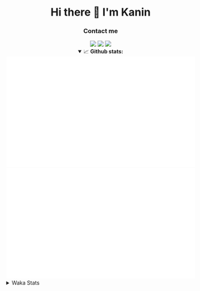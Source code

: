 <div align="center">
 <h1>Hi there 👋 I'm Kanin</h1>
 <h3>Contact me</h3>
 <a href="mailto:im@kanin.dev"><img src="https://img.shields.io/badge/gmail-%23D14836.svg?&style=for-the-badge&logo=gmail&logoColor=white"/></a>
 <a href="https://twitter.com/KaninDev"><img src="https://img.shields.io/badge/twitter-%231DA1F2.svg?&style=for-the-badge&logo=twitter&logoColor=white"/></a>
 <a href="https://www.linkedin.com/in/KaninDev"><img src="https://img.shields.io/badge/linkedin-%230077B5.svg?&style=for-the-badge&logo=linkedin&logoColor=white"/></a>
<details open>
  <summary>📈 <b>Github stats:</b></summary>
  <img src="https://github.com/Kanin/Kanin/blob/master/scripts/GitHubStats/generated/overview.svg"/>
  <img src="https://github.com/Kanin/Kanin/blob/master/scripts/GitHubStats/generated/languages.svg"/>
</details>
</div>

<details>
 <summary>Waka Stats</summary>

<!--START_SECTION:waka-->
![Profile Views](http://img.shields.io/badge/Profile%20Views-40-blue)

![Lines of code](https://img.shields.io/badge/From%20Hello%20World%20I%27ve%20Written-788105%20lines%20of%20code-blue)

**🐱 My Github Data** 

> 🏆 312 Contributions in the Year 2020
 > 
> 📦 7.2 kB Used in Github's Storage 
 > 
> 🚫 Not Opted to Hire
 > 
> 📜 7 Public Repositories
 > 
> 🔑 3 Private Repositories 

**I'm an Early 🐤** 

```text
🌞 Morning    87 commits     ██████░░░░░░░░░░░░░░░░░░░   24.44% 
🌆 Daytime    125 commits    ████████░░░░░░░░░░░░░░░░░   35.11% 
🌃 Evening    80 commits     █████░░░░░░░░░░░░░░░░░░░░   22.47% 
🌙 Night      64 commits     ████░░░░░░░░░░░░░░░░░░░░░   17.98%

```
📅 **I'm Most Productive on Sunday** 

```text
Monday       64 commits     ████░░░░░░░░░░░░░░░░░░░░░   17.98% 
Tuesday      44 commits     ███░░░░░░░░░░░░░░░░░░░░░░   12.36% 
Wednesday    50 commits     ███░░░░░░░░░░░░░░░░░░░░░░   14.04% 
Thursday     34 commits     ██░░░░░░░░░░░░░░░░░░░░░░░   9.55% 
Friday       43 commits     ███░░░░░░░░░░░░░░░░░░░░░░   12.08% 
Saturday     46 commits     ███░░░░░░░░░░░░░░░░░░░░░░   12.92% 
Sunday       75 commits     █████░░░░░░░░░░░░░░░░░░░░   21.07%

```


📊 **This Week I Spent My Time On** 

```text
⌚︎ Time Zone: America/New_York

💬 Programming Languages: 
SCSS                     10 hrs 22 mins      █████████░░░░░░░░░░░░░░░░   36.8% 
Python                   9 hrs 5 mins        ████████░░░░░░░░░░░░░░░░░   32.23% 
JSON                     6 hrs 24 mins       █████░░░░░░░░░░░░░░░░░░░░   22.73% 
JavaScript               1 hr 48 mins        █░░░░░░░░░░░░░░░░░░░░░░░░   6.41% 
Log File                 7 mins              ░░░░░░░░░░░░░░░░░░░░░░░░░   0.44%

🔥 Editors: 
IntelliJ                 18 hrs 42 mins      ████████████████░░░░░░░░░   66.4% 
PyCharm                  9 hrs 28 mins       ████████░░░░░░░░░░░░░░░░░   33.6%

🐱‍💻 Projects: 
Discord-chat-replica     8 hrs 2 mins        ███████░░░░░░░░░░░░░░░░░░   28.54% 
Kanin                    8 hrs               ███████░░░░░░░░░░░░░░░░░░   28.41% 
Naila.py                 6 hrs 57 mins       ██████░░░░░░░░░░░░░░░░░░░   24.67% 
My Theme                 2 hrs 38 mins       ██░░░░░░░░░░░░░░░░░░░░░░░   9.35% 
DenBot                   1 hr 41 mins        █░░░░░░░░░░░░░░░░░░░░░░░░   6.02%

💻 Operating System: 
Linux                    25 hrs 32 mins      ██████████████████████░░░   90.65% 
Windows                  2 hrs 38 mins       ██░░░░░░░░░░░░░░░░░░░░░░░   9.35%

```

**I Mostly Code in Python** 

```text
Python                   17 repos            ███████████████████░░░░░░   77.27% 
JavaScript               2 repos             ██░░░░░░░░░░░░░░░░░░░░░░░   9.09% 
Kotlin                   1 repo              █░░░░░░░░░░░░░░░░░░░░░░░░   4.55% 
HTML                     1 repo              █░░░░░░░░░░░░░░░░░░░░░░░░   4.55% 
Java                     1 repo              █░░░░░░░░░░░░░░░░░░░░░░░░   4.55%

```


**Timeline**

![Chart not found](https://github.com/Kanin/Kanin/blob/master/charts/bar_graph.png) 


<!--END_SECTION:waka-->
</details>
